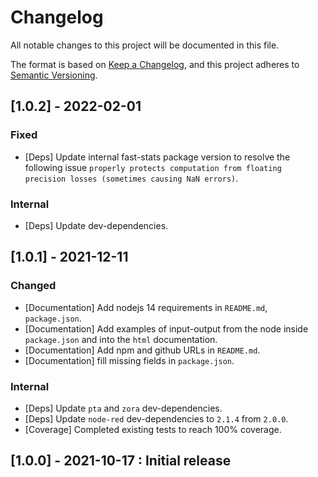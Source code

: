 # Changelog

All notable changes to this project will be documented in this file.

The format is based on [Keep a Changelog](https://keepachangelog.com/en/1.0.0/),
and this project adheres to [Semantic Versioning](https://semver.org/spec/v2.0.0.html).

## [1.0.2] - 2022-02-01

### Fixed

* [Deps] Update internal fast-stats package version to resolve the following issue `properly protects computation from floating precision losses (sometimes causing NaN errors)`.

### Internal

* [Deps] Update dev-dependencies.

## [1.0.1] - 2021-12-11

### Changed

* [Documentation] Add nodejs 14 requirements in `README.md`, `package.json`.
* [Documentation] Add examples of input-output from the node inside `package.json` and into the `html` documentation.
* [Documentation] Add npm and github URLs in `README.md`.
* [Documentation] fill missing fields in `package.json`.

### Internal

* [Deps] Update `pta` and `zora` dev-dependencies.
* [Deps] Update `node-red` dev-dependencies to `2.1.4` from `2.0.0`.
* [Coverage] Completed existing tests to reach 100% coverage.

## [1.0.0] - 2021-10-17 : Initial release
